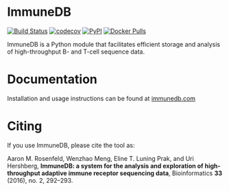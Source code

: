 ImmuneDB
========

[![Build Status](https://img.shields.io/travis/arosenfeld/immunedb/master.svg)](https://travis-ci.org/arosenfeld/immunedb)
[![codecov](https://codecov.io/gh/arosenfeld/immunedb/branch/master/graph/badge.svg)](https://codecov.io/gh/arosenfeld/immunedb)
[![PyPI](https://img.shields.io/pypi/v/immunedb.svg)](https://pypi.python.org/pypi/ImmuneDB)
[![Docker Pulls](https://img.shields.io/docker/pulls/arosenfeld/immunedb.svg)](https://hub.docker.com/r/arosenfeld/immunedb)

ImmuneDB is a Python module that facilitates efficient storage and analysis of
high-throughput B- and T-cell sequence data.

# Documentation
Installation and usage instructions can be found at [immunedb.com](http://immunedb.com)

# Citing
If you use ImmuneDB, please cite the tool as:

Aaron M. Rosenfeld, Wenzhao Meng, Eline T. Luning Prak, and Uri Hershberg,
**ImmuneDB: a system for the analysis and exploration of high-throughput
adaptive immune receptor sequencing data**, Bioinformatics **33** (2016), no. 2,
292–293.

